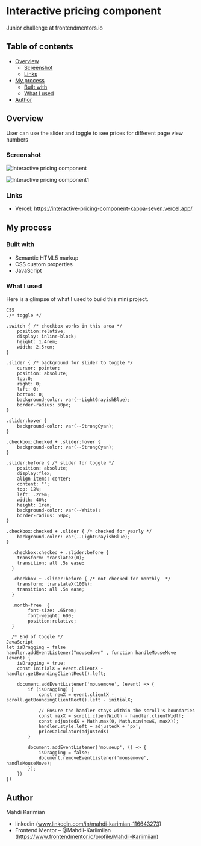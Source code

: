# Interactive pricing component

Junior challenge at frontendmentors.io 

## Table of contents

- [Overview](#overview)
  - [Screenshot](#screenshot)
  - [Links](#links)
- [My process](#my-process)
  - [Built with](#built-with)
  - [What I used](#what-i-learned)
- [Author](#author)

## Overview

User can use the slider and toggle to see prices for different page view numbers

### Screenshot

![Interactive pricing component](https://github.com/Mahdii-Kariimiian/Interactive-pricing-component/assets/134393975/42a86623-f3b8-460c-82d6-02b6f89d3912)

![Interactive pricing component1](https://github.com/Mahdii-Kariimiian/Interactive-pricing-component/assets/134393975/f79e3168-a42f-4745-877a-ddbb798b3dd8)

### Links

- Vercel: https://interactive-pricing-component-kappa-seven.vercel.app/

## My process
### Built with

- Semantic HTML5 markup
- CSS custom properties
- JavaScript

### What I used

Here is a glimpse of what I used to build this mini project.
````
CSS
./* toggle */

.switch { /* checkbox works in this area */
    position:relative;
    display: inline-block;
    height: 1.4rem;
    width: 2.5rem;
}

.slider { /* background for slider to toggle */
    cursor: pointer;
    position: absolute;
    top:0;
    right: 0;
    left: 0;
    bottom: 0;
    background-color: var(--LightGrayishBlue);
    border-radius: 50px;
}

.slider:hover {
    background-color: var(--StrongCyan);
}

.checkbox:checked + .slider:hover {
    background-color: var(--StrongCyan);
}

.slider:before { /* slider for toggle */
    position: absolute;
    display:flex;
    align-items: center;
    content: "";
    top: 12%;
    left: .2rem;
    width: 40%;
    height: 1rem;
    background-color: var(--White);
    border-radius: 50px;
}

.checkbox:checked + .slider { /* checked for yearly */
    background-color: var(--LightGrayishBlue);
}

  .checkbox:checked + .slider:before { 
    transform: translateX(0);
    transition: all .5s ease;
  }

  .checkbox + .slider:before { /* not checked for monthly  */
    transform: translateX(100%);
    transition: all .5s ease;
  }

  .month-free  {
        font-size: .65rem;
        font-weight: 600;
        position:relative;
  }

  /* End of toggle */
JavaScript
let isDragging = false 
handler.addEventListener("mousedown" , function handleMouseMove (event) {
    isDragging = true;
    const initialX = event.clientX - handler.getBoundingClientRect().left;

    document.addEventListener('mousemove', (event) => {
        if (isDragging) {
            const newX = event.clientX - scroll.getBoundingClientRect().left - initialX;
            
            // Ensure the handler stays within the scroll's boundaries
            const maxX = scroll.clientWidth - handler.clientWidth;
            const adjustedX = Math.max(0, Math.min(newX, maxX));
            handler.style.left = adjustedX + 'px';
            priceCalculator(adjustedX)
        }

        document.addEventListener('mouseup', () => {
            isDragging = false;
            document.removeEventListener('mousemove', handleMouseMove);
        });
    })
})

````
## Author
Mahdi Karimian
- linkedin (www.linkedin.com/in/mahdi-karimian-116643273)
- Frontend Mentor – @Mahdii-Kariimiian (https://www.frontendmentor.io/profile/Mahdii-Kariimiian)


